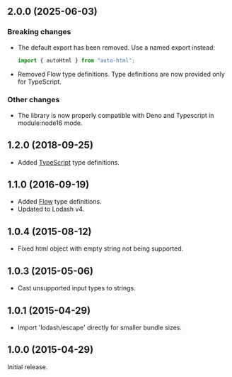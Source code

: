 ## 2.0.0 (2025-06-03)

### Breaking changes

- The default export has been removed. Use a named export instead:

  ```js
  import { autoHtml } from "auto-html";
  ```

- Removed Flow type definitions. Type definitions are now provided only for TypeScript.

### Other changes

- The library is now properly compatible with Deno and Typescript in module:node16 mode.

## 1.2.0 (2018-09-25)

- Added [TypeScript](https://www.typescriptlang.org/) type definitions.

## 1.1.0 (2016-09-19)

- Added [Flow](https://flow.org/) type definitions.
- Updated to Lodash v4.

## 1.0.4 (2015-08-12)

- Fixed html object with empty string not being supported.

## 1.0.3 (2015-05-06)

- Cast unsupported input types to strings.

## 1.0.1 (2015-04-29)

- Import 'lodash/escape' directly for smaller bundle sizes.

## 1.0.0 (2015-04-29)

Initial release.

